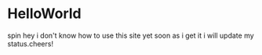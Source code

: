 # HelloWorld
spin
hey i don't know how to use this site yet soon as i get it i will update my status.cheers!
